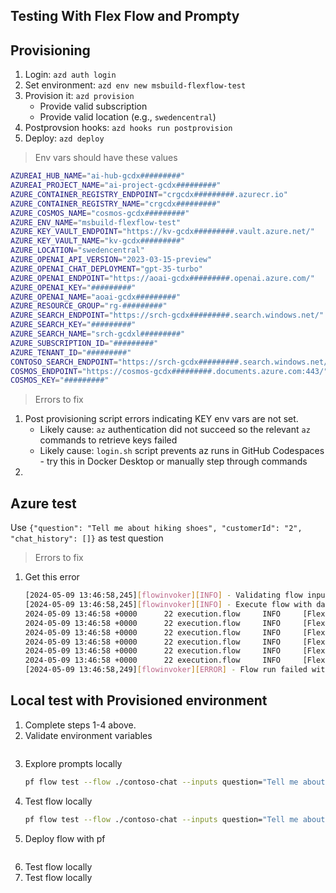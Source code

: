 ## Testing With Flex Flow and Prompty

## Provisioning 

1. Login: `azd auth login`
1. Set environment: `azd env new msbuild-flexflow-test`
1. Provision it: `azd provision`
    - Provide valid subscription
    - Provide valid location (e.g., `swedencentral`)
1. Postprovsion hooks: `azd hooks run postprovision`
1. Deploy: `azd deploy`

> Env vars should have these values

```bash
AZUREAI_HUB_NAME="ai-hub-gcdx#########"
AZUREAI_PROJECT_NAME="ai-project-gcdx#########"
AZURE_CONTAINER_REGISTRY_ENDPOINT="crgcdx#########.azurecr.io"
AZURE_CONTAINER_REGISTRY_NAME="crgcdx#########"
AZURE_COSMOS_NAME="cosmos-gcdx#########"
AZURE_ENV_NAME="msbuild-flexflow-test"
AZURE_KEY_VAULT_ENDPOINT="https://kv-gcdx#########.vault.azure.net/"
AZURE_KEY_VAULT_NAME="kv-gcdx#########"
AZURE_LOCATION="swedencentral"
AZURE_OPENAI_API_VERSION="2023-03-15-preview"
AZURE_OPENAI_CHAT_DEPLOYMENT="gpt-35-turbo"
AZURE_OPENAI_ENDPOINT="https://aoai-gcdx#########.openai.azure.com/"
AZURE_OPENAI_KEY="#########"
AZURE_OPENAI_NAME="aoai-gcdx#########"
AZURE_RESOURCE_GROUP="rg-#########"
AZURE_SEARCH_ENDPOINT="https://srch-gcdx#########.search.windows.net/"
AZURE_SEARCH_KEY="#########"
AZURE_SEARCH_NAME="srch-gcdxl#########"
AZURE_SUBSCRIPTION_ID="#########"
AZURE_TENANT_ID="#########"
CONTOSO_SEARCH_ENDPOINT="https://srch-gcdx#########.search.windows.net/"
COSMOS_ENDPOINT="https://cosmos-gcdx#########.documents.azure.com:443/"
COSMOS_KEY="#########"

```

> Errors to fix

1. Post provisioning script errors indicating KEY env vars are not set.
    - Likely cause: `az` authentication did not succeed so the relevant `az` commands to retrieve keys failed
    - Likely cause: `login.sh` script prevents az runs in GitHub Codespaces - try this in Docker Desktop or manually step through commands
1. 

## Azure test

Use `{"question": "Tell me about hiking shoes", "customerId": "2", "chat_history": []}` as test question

> Errors to fix

1. Get this error
    ```bash
    [2024-05-09 13:46:58,245][flowinvoker][INFO] - Validating flow input with data {'question': 'Tell me about hiking shoes', 'customerId': '2', 'chat_history': []}
    [2024-05-09 13:46:58,245][flowinvoker][INFO] - Execute flow with data {'question': 'Tell me about hiking shoes', 'customerId': '2', 'chat_history': []}
    2024-05-09 13:46:58 +0000      22 execution.flow     INFO     [Flex in line None (index starts from 0)] stdout> inputs:
    2024-05-09 13:46:58 +0000      22 execution.flow     INFO     [Flex in line None (index starts from 0)] stdout>  
    2024-05-09 13:46:58 +0000      22 execution.flow     INFO     [Flex in line None (index starts from 0)] stdout> 2
    2024-05-09 13:46:58 +0000      22 execution.flow     INFO     [Flex in line None (index starts from 0)] stdout>  
    2024-05-09 13:46:58 +0000      22 execution.flow     INFO     [Flex in line None (index starts from 0)] stdout> Tell me about hiking shoes
    2024-05-09 13:46:58 +0000      22 execution.flow     INFO     [Flex in line None (index starts from 0)] stdout> Error retrieving customer: 'COSMOS_ENDPOINT'
    [2024-05-09 13:46:58,249][flowinvoker][ERROR] - Flow run failed with error: {'message': "Execution failure in 'get_response': (KeyError) 'AZURE_EMBEDDING_NAME'", 'messageFormat': "Execution failure in '{func_name}': {error_type_and_message}", 'messageParameters': {'func_name': 'get_response', 'error_type_and_message': "(KeyError) 'AZURE_EMBEDDING_NAME'"}, ....
    ```


## Local test with Provisioned environment

1. Complete steps 1-4 above.
1. Validate environment variables
    ```bash
    ```
1. Explore prompts locally
    ```bash
    pf flow test --flow ./contoso-chat --inputs question="Tell me about your backpacks" chat_history=[] customerId="2"
    ```
1. Test flow locally
    ```bash
    pf flow test --flow ./contoso-chat --inputs question="Tell me about your backpacks" chat_history=[] customerId="2" --ui
    ```
1. Deploy flow with pf
    ```bash
    ```
1. Test flow locally
1. Test flow locally